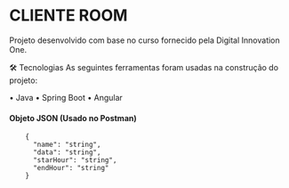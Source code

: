 # CLIENTE ROOM
Projeto desenvolvido com base no curso fornecido pela Digital Innovation One. 
<div>
🛠 Tecnologias As seguintes ferramentas foram usadas na construção do projeto: 

 • Java 
 • Spring Boot 
 • Angular 
    
  <h4>Objeto JSON (Usado no Postman)</h4>
  
````
	{
	  "name": "string",
	  "data": "string",
	  "starHour": "string",
	  "endHour": "string"
    }
````

